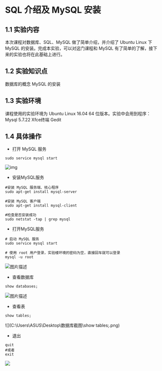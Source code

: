 # SQL 介绍及 MySQL 安装

## 1.1 实验内容

本次课程对数据库、SQL、MySQL 做了简单介绍，并介绍了 Ubuntu Linux 下 MySQL 的安装。完成本实验，可以对这门课程和 MySQL 有了简单的了解，接下来的实验也将在此基础上进行。

## 1.2 实验知识点

数据库的概念
MySQL 的安装

## 1.3 实验环境

课程使用的实验环境为 Ubuntu Linux 16.04 64 位版本。实验中会用到程序：
Mysql 5.7.22
Xfce终端
Gedit

## 1.4 具体操作

* 打开 MySQL 服务

```shell
sudo service mysql start
```
![img](https://dn-simplecloud.shiyanlou.com/courses/uid1338065-20200519-1589873201868)

* 安装MySQL服务
```shell
#安装 MySQL 服务端、核心程序
sudo apt-get install mysql-server

#安装 MySQL 客户端
sudo apt-get install mysql-client

#检查是否安装成功
sudo netstat -tap | grep mysql 
```
* 打开MySQL服务

```shell
# 启动 MySQL 服务
sudo service mysql start             

# 使用 root 用户登录，实验楼环境的密码为空，直接回车就可以登录
mysql -u root
```

![图片描述](https://dn-simplecloud.shiyanlou.com/courses/uid1338065-20200519-1589873961267)

* 查看数据库

```mysql
show databases;
```

![图片描述](https://dn-simplecloud.shiyanlou.com/courses/uid1338065-20200519-1589873961267)

* 查看表

```mysql
show tables;
```
![](C:\Users\ASUS\Desktop\数据库截图\show tables;.png)

* 退出

```mysql
quit
#或者
exit
```
![](C:\Users\ASUS\Desktop\数据库截图\quit.png)